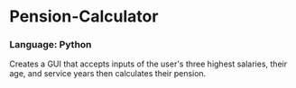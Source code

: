 # Pension-Calculator
### Language: Python
Creates a GUI that accepts inputs of the user's three highest salaries, their age, and service years then calculates their pension.

